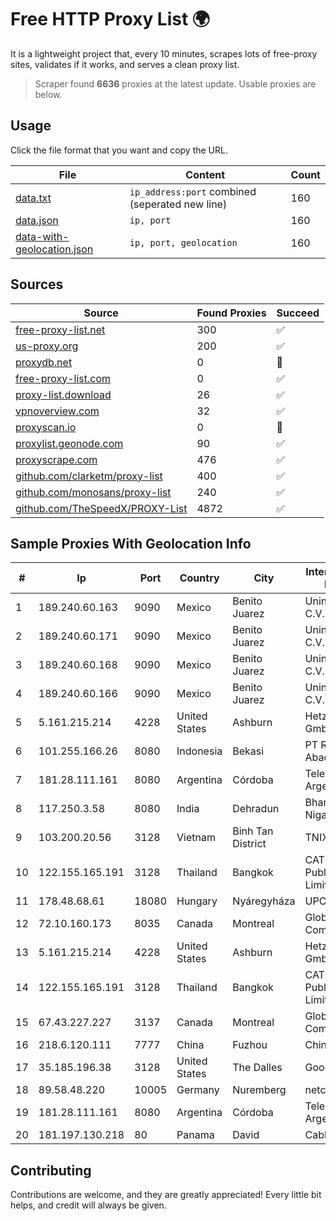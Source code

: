 
# Free HTTP Proxy List 🌍

It is a lightweight project that, every 10 minutes, scrapes lots of free-proxy sites, validates if it works, and serves a clean proxy list.


> Scraper found **6636** proxies at the latest update. Usable proxies are below.

## Usage

Click the file format that you want and copy the URL.


|File|Content|Count|
|----|-------|-----|
|[data.txt](https://raw.githubusercontent.com/themiralay/Proxy-List-World/master/data.txt)|`ip_address:port` combined (seperated new line)|160|
|[data.json](https://raw.githubusercontent.com/themiralay/Proxy-List-World/master/data.json)|`ip, port`|160|
|[data-with-geolocation.json](https://raw.githubusercontent.com/themiralay/Proxy-List-World/master/data-with-geolocation.json)|`ip, port, geolocation`|160|

## Sources

|Source|Found Proxies|Succeed|
|------|-------------|-------|
|[free-proxy-list.net](https://free-proxy-list.net)|300|✅|
|[us-proxy.org](https://www.us-proxy.org)|200|✅|
|[proxydb.net](http://proxydb.net)|0|🚫|
|[free-proxy-list.com](https://free-proxy-list.com/?page=&port=&type%5B%5D=http&type%5B%5D=https&up_time=0&search=Search)|0|✅|
|[proxy-list.download](https://www.proxy-list.download/HTTP)|26|✅|
|[vpnoverview.com](https://vpnoverview.com/privacy/anonymous-browsing/free-proxy-servers)|32|✅|
|[proxyscan.io](https://www.proxyscan.io)|0|🚫|
|[proxylist.geonode.com](https://proxylist.geonode.com/api/proxy-list?limit=300&page=1&sort_by=lastChecked&sort_type=desc&protocols=http,https)|90|✅|
|[proxyscrape.com](https://api.proxyscrape.com/v2/?request=displayproxies&protocol=http&timeout=10000&country=all&ssl=all&anonymity=all)|476|✅|
|[github.com/clarketm/proxy-list](https://raw.githubusercontent.com/clarketm/proxy-list/master/proxy-list-raw.txt)|400|✅|
|[github.com/monosans/proxy-list](https://raw.githubusercontent.com/monosans/proxy-list/main/proxies/http.txt)|240|✅|
|[github.com/TheSpeedX/PROXY-List](https://raw.githubusercontent.com/TheSpeedX/PROXY-List/master/http.txt)|4872|✅|


## Sample Proxies With Geolocation Info

|#|Ip|Port|Country|City|Internet Service Provider|
|-|--|----|-------|----|-------------------------|
|1|189.240.60.163|9090|Mexico|Benito Juarez|Uninet S.A. de C.V.|
|2|189.240.60.171|9090|Mexico|Benito Juarez|Uninet S.A. de C.V.|
|3|189.240.60.168|9090|Mexico|Benito Juarez|Uninet S.A. de C.V.|
|4|189.240.60.166|9090|Mexico|Benito Juarez|Uninet S.A. de C.V.|
|5|5.161.215.214|4228|United States|Ashburn|Hetzner Online GmbH|
|6|101.255.166.26|8080|Indonesia|Bekasi|PT Remala Abadi|
|7|181.28.111.161|8080|Argentina|Córdoba|Telecom Argentina S.A|
|8|117.250.3.58|8080|India|Dehradun|Bharat Sanchar Nigam Ltd|
|9|103.200.20.56|3128|Vietnam|Binh Tan District|TNIX|
|10|122.155.165.191|3128|Thailand|Bangkok|CAT Telecom Public Company Limited|
|11|178.48.68.61|18080|Hungary|Nyáregyháza|UPC|
|12|72.10.160.173|8035|Canada|Montreal|GloboTech Communications|
|13|5.161.215.214|4228|United States|Ashburn|Hetzner Online GmbH|
|14|122.155.165.191|3128|Thailand|Bangkok|CAT Telecom Public Company Limited|
|15|67.43.227.227|3137|Canada|Montreal|GloboTech Communications|
|16|218.6.120.111|7777|China|Fuzhou|China Telecom|
|17|35.185.196.38|3128|United States|The Dalles|Google LLC|
|18|89.58.48.220|10005|Germany|Nuremberg|netcup GmbH|
|19|181.28.111.161|8080|Argentina|Córdoba|Telecom Argentina S.A|
|20|181.197.130.218|80|Panama|David|Cable Onda|



## Contributing

Contributions are welcome, and they are greatly appreciated! Every
little bit helps, and credit will always be given.

